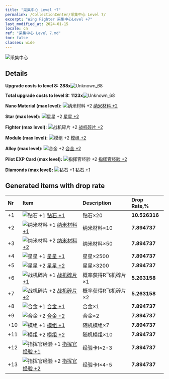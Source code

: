 ```yaml
---
title: "采集中心 Level +7"
permalink: /CollectionCenter/采集中心 Level 7/
excerpt: "Wing Fighter 采集中心Level +7"
last_modified_at: 2024-01-15
locale: cn
ref: "采集中心 Level 7.md"
toc: false
classes: wide
---
```



  ![采集中心](/images/bh_img6.png)

## Details

 **Upgrade costs to level 8:** **288x**![Unknown_68](/images/item/bh_img25_p.png)

 **Total upgrade costs to level 8:** **1123x**![Unknown_68](/images/item/bh_img25_p.png)

 **Nano Material (max level):** ![纳米材料 +2](/images/cc/CC_Nano_Material_2_p.png) [纳米材料 +2](/CollectionCenter/纳米材料_2/)

 **Star (max level):** ![星星 +2](/images/cc/CC_Star_2_p.png) [星星 +2](/CollectionCenter/星星_2/)

 **Fighter (max level):** ![战机碎片 +2](/images/cc/CC_Fighter_Shard_2_p.png) [战机碎片 +2](/CollectionCenter/战机碎片_2/)

 **Module (max level):** ![模组 +2](/images/cc/CC_Module_2_p.png) [模组 +2](/CollectionCenter/模组_2/)

 **Alloy (max level):** ![合金 +2](/images/cc/CC_Alloy_Plate_2_p.png) [合金 +2](/CollectionCenter/合金_2/)

 **Pilot EXP Card (max level):** ![指挥官经验 +2](/images/cc/CC_Pilot_EXP_Card_2_p.png) [指挥官经验 +2](/CollectionCenter/指挥官经验_2/)

 **Diamonds (max level):** ![钻石 +1](/images/cc/CC_Diamond_1_p.png) [钻石 +1](/CollectionCenter/钻石_1/)

## Generated items with drop rate

  |  Nr |     Item   |    Description   |  Drop Rate,% |
  |:----|:-----------|:-----------------|:-------------|
  | +1 | ![钻石 +1](/images/cc/CC_Diamond_1_p.png) [钻石 +1](/CollectionCenter/钻石_1/) | 钻石×20 | **10.526316** |
  | +2 | ![纳米材料 +1](/images/cc/CC_Nano_Material_1_p.png) [纳米材料 +1](/CollectionCenter/纳米材料_1/) | 纳米材料×10 | **7.894737** |
  | +3 | ![纳米材料 +2](/images/cc/CC_Nano_Material_2_p.png) [纳米材料 +2](/CollectionCenter/纳米材料_2/) | 纳米材料×50 | **7.894737** |
  | +4 | ![星星 +1](/images/cc/CC_Star_1_p.png) [星星 +1](/CollectionCenter/星星_1/) | 星星×2500 | **7.894737** |
  | +5 | ![星星 +2](/images/cc/CC_Star_2_p.png) [星星 +2](/CollectionCenter/星星_2/) | 星星×3200 | **7.894737** |
  | +6 | ![战机碎片 +1](/images/cc/CC_Fighter_Shard_1_p.png) [战机碎片 +1](/CollectionCenter/战机碎片_1/) | 概率获得R飞机碎片×1 | **5.263158** |
  | +7 | ![战机碎片 +2](/images/cc/CC_Fighter_Shard_2_p.png) [战机碎片 +2](/CollectionCenter/战机碎片_2/) | 概率获得R飞机碎片×2 | **5.263158** |
  | +8 | ![合金 +1](/images/cc/CC_Alloy_Plate_1_p.png) [合金 +1](/CollectionCenter/合金_1/) | 合金×1 | **7.894737** |
  | +9 | ![合金 +2](/images/cc/CC_Alloy_Plate_2_p.png) [合金 +2](/CollectionCenter/合金_2/) | 合金×2 | **7.894737** |
  | +10 | ![模组 +1](/images/cc/CC_Module_1_p.png) [模组 +1](/CollectionCenter/模组_1/) | 随机模组×7 | **7.894737** |
  | +11 | ![模组 +2](/images/cc/CC_Module_2_p.png) [模组 +2](/CollectionCenter/模组_2/) | 随机模组×10 | **7.894737** |
  | +12 | ![指挥官经验 +1](/images/cc/CC_Pilot_EXP_Card_1_p.png) [指挥官经验 +1](/CollectionCenter/指挥官经验_1/) | 经验卡I×2-3 | **7.894737** |
  | +13 | ![指挥官经验 +2](/images/cc/CC_Pilot_EXP_Card_2_p.png) [指挥官经验 +2](/CollectionCenter/指挥官经验_2/) | 经验卡I×4-5 | **7.894737** |

